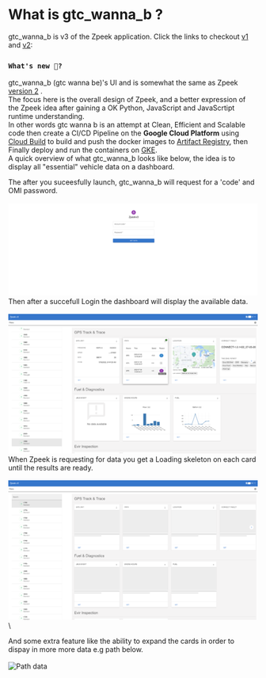 # What is gtc_wanna_b ?

gtc_wanna_b is v3 of the Zpeek application. Click the links to checkout [v1](https://github.com/Otmak/zonar_peek) and [v2](https://github.com/Otmak/zpeek):

### `What's new 👀?`

gtc_wanna_b (gtc wanna be)'s UI and is somewhat the same as Zpeek [version 2](https://github.com/Otmak/zpeek) .\
The focus here is the overall design of Zpeek, and a better expression of the Zpeek idea after gaining a OK Python, JavaScript and JavaScrtipt runtime understanding.\
In other words gtc wanna b is an attempt at Clean, Efficient and Scalable code then create a CI/CD Pipeline on the **Google Cloud Platform** using [Cloud Build](https://cloud.google.com/build) to build and push the docker images to [Artifact Registry](https://cloud.google.com/artifact-registry), then Finally deploy and run the containers on [GKE](https://cloud.google.com/kubernetes-engine).  \
A quick overview of what gtc_wanna_b looks like below, the idea is to display all "essential" vehicle data on a dashboard.

The after you suceesfully launch, gtc_wanna_b will request for a 'code' and OMI password.\
\
![Login page](https://github.com/Otmak/gtc_wanna_b/blob/2a0870ec368224fce981d387b0b7159ef9abcbe9/react-frontend/public/login.png)
\
Then after a succefull Login the dashboard will display the available data.\
\
![dashboard](https://github.com/Otmak/gtc_wanna_b/blob/b6951b7eccdcb8d4b1f71c1545aa07a65844da74/react-frontend/public/dash.png)
\
When Zpeek is requesting for data you get a Loading skeleton on each card until the results are ready.\
\
![Loading data](https://github.com/Otmak/gtc_wanna_b/blob/b6951b7eccdcb8d4b1f71c1545aa07a65844da74/react-frontend/public/loading.png)
\

And some extra feature like the ability to expand the cards in order to dispay in more more data e.g path below. \
\
![Path data]()